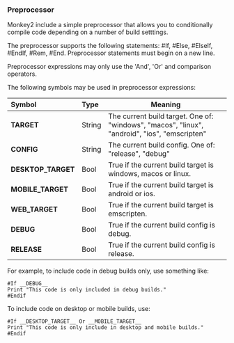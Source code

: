 
### Preprocessor

Monkey2 include a simple preprocessor that allows you to conditionally compile code depending on a number of build setttings.

The preprocessor supports the following statements: #If, #Else, #ElseIf, #EndIf, #Rem, #End. Preprocessor statements must begin on a new line.

Preprocessor expressions may only use the 'And', 'Or' and comparison operators.

The following symbols may be used in preprocessor expressions:

| Symbol			| Type		| Meaning
|:------------------|:----------|--------
|__TARGET__			| String	| The current build target. One of: "windows", "macos", "linux", "android", "ios", "emscripten"
|__CONFIG__			| String	| The current build config. One of: "release", "debug"
|__DESKTOP_TARGET__	| Bool		| True if the current build target is windows, macos or linux.
|__MOBILE_TARGET__	| Bool		| True if the current build target is android or ios.
|__WEB_TARGET__		| Bool		| True if the current build target is emscripten.
|__DEBUG__			| Bool		| True if the current build config is debug.
|__RELEASE__		| Bool		| True if the current build config is release.

For example, to include code in debug builds only, use something like:

```
#If __DEBUG__
Print "This code is only included in debug builds."
#Endif
```

To include code on desktop or mobile builds, use:

```
#If __DESKTOP_TARGET__ Or __MOBILE_TARGET__
Print "This code is only include in desktop and mobile builds."
#Endif

